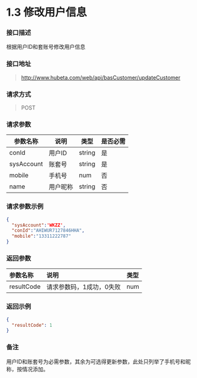 # 1.3 修改用户信息

### 接口描述

根据用户ID和套账号修改用户信息

### 接口地址

> http://www.hubeta.com/web/api/basCustomer/updateCustomer

### 请求方式

> POST

### 请求参数

| 参数名称 | 说明 | 类型 | 是否必需 |
| --- | --- | --- | --- |
| conId | 用户ID | string | 是 |
| sysAccount |账套号| string|是|
|mobile|手机号|num|否|
|name|用户昵称|string|否|

### 请求参数示例

```json
{
  "sysAccount":'WKZZ',
  "conId":"AHIWUR7127846HHA",
  "mobile":"13311222787"
}
```

### 返回参数

| 参数名称 | 说明 | 类型 |
| :--- | :--- | :--- |
| resultCode | 请求参数码，1成功，0失败 | num |

### 返回示例

```json
{
  "resultCode": 1
}
```

### 备注

用户ID和账套号为必需参数，其余为可选得更新参数，此处只列举了手机号和昵称，按情况添加。

